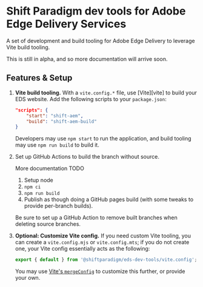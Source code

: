 # Shift Paradigm dev tools for Adobe Edge Delivery Services

A set of development and build tooling for Adobe Edge Delivery to leverage Vite
build tooling.

This is still in alpha, and so more documentation will arrive soon.

## Features & Setup

1. **Vite build tooling.** With a `vite.config.*` file, use [Vite][vite] to
   build your EDS website. Add the following scripts to your `package.json`:

    ```json
    "scripts": {
        "start": "shift-aem",
        "build": "shift-aem-build"
    }
    ```

    Developers may use `npm start` to run the application, and build tooling may
    use `npm run build` to build it.

2. Set up GitHub Actions to build the branch without source.

    More documentation TODO

    1. Setup node
    2. `npm ci`
    3. `npm run build`
    4. Publish as though doing a GitHub pages build (with some tweaks to provide
       per-branch builds).

    Be sure to set up a GitHub Action to remove built branches when deleting
    source branches.

3. **Optional: Customize Vite config.** If you need custom Vite tooling, you can
   create a `vite.config.mjs` or `vite.config.mts`; if you do not create one,
   your Vite config essentially acts as the following:

    ```js
    export { default } from '@shiftparadigm/eds-dev-tools/vite.config';
    ```

    You may use [Vite's `mergeConfig`][vite-merge-config] to customize this
    further, or provide your own.

[vite-merge-config]: https://vitejs.dev/guide/api-javascript.html#mergeconfig